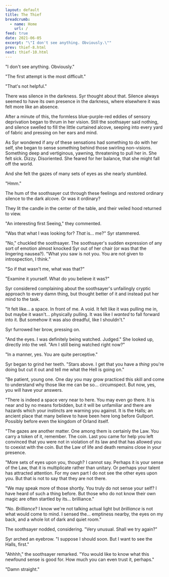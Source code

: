 ```yaml
---
layout: default
title: The Thief
breadcrumb:
  - name: Home
    url: /
feed: true
date: 2021-06-05
excerpt: "\"I don't see anything. Obviously.\""
prev: thief-8.html
next: thief-10.html
---
```


"I don't see anything. Obviously."

"The first attempt is the most difficult."

"That's not helpful."

There was silence in the darkness. Syr thought about that. Silence always seemed to have its own presence in the darkness, where elsewhere it was felt more like an absence.

After a minute of this, the formless blue-purple-red eddies of sensory deprivation began to thrum in her vision. Still the soothsayer said nothing, and silence swelled to fill the little curtained alcove, seeping into every yard of fabric and pressing on her ears and mind.

As Syr wondered if any of these sensations had something to do with her self, she began to sense something behind those swirling non-visions. Something deep and vertiginous, yawning, threatening to pull her in. She felt sick. Dizzy. Disoriented. She feared for her balance, that she might fall off the world.

And she felt the gazes of many sets of eyes as she nearly stumbled.

"Hmm."

The hum of the soothsayer cut through these feelings and restored ordinary silence to the dark alcove. Or was it ordinary?

They lit the candle in the center of the table, and their veiled hood returned to view.

"An interesting first Seeing," they commented.

"Was that what I was looking for? _That_ is... me?" Syr stammered.
 
"No," chuckled the soothsayer. The soothsayer's sudden expression of any sort of emotion almost knocked Syr out of her chair (or was that the lingering nausea?). "What you saw is not you. You are not given to introspection, I think."
 
"So if that wasn't me, what was that?"
 
"Examine it yourself. What do you believe it was?"

Syr considered complaining about the soothsayer's unfailingly cryptic approach to every damn thing, but thought better of it and instead put her mind to the task.

"It felt like... a space. In front of me. A void. It felt like it was pulling me in, but maybe it wasn't... physically pulling. It was like I _wanted_ to fall forward into it. But somehow it was also dreadful, like I shouldn't."

Syr furrowed her brow, pressing on.

"And the eyes. I was definitely being watched. Judged." She looked up, directly into the veil. "Am I still being watched right now?"

"In a manner, yes. You are quite perceptive."

Syr began to grind her teeth. "Stars above. I get that you have a _thing_ you're doing but cut it out and tell me what the Hell is going on."

"Be patient, young one. One day you may grow practiced this skill and come to understand why those like me can be so... circumspect. But now, yes, you will have your answers.

"There is indeed a space very near to here. You may even go there. It is near and by no means forbidden, but it will be unfamiliar and there are hazards which your instincts are warning you against. It is the Halls; an ancient place that many believe to have been here long before Gullport. Possibly before even the kingdom of Orland itself.

"The gazes are another matter. One among them is certainly the Law. You carry a token of it, remember. The coin. Last you came for help you left convinced that you were not in violation of its law and that has allowed you to coexist with the coin. But the Law of life and death remains close in your presence.

"More sets of eyes upon you, though? I cannot say. Perhaps it is your sense of the Law, that it is multiplicate rather than unitary. Or perhaps your talent has attracted attention. For my own part I do not see the other eyes upon you. But that is not to say that they are not there.

"We may speak more of those shortly. You truly do not sense your self? I have heard of such a thing before. But those who do not know their own magic are often startled by its... brilliance."

"No. _Brilliance_? I know we're not talking actual light but _brilliance_ is not what would come to mind. I sensed the... emptiness nearby, the eyes on my back, and a whole lot of dark and quiet room."

The soothsayer nodded, considering. "Very unusual. Shall we try again?"

Syr arched an eyebrow. "I suppose I should soon. But I want to see the Halls, first."

"Ahhhh," the soothsayer remarked. "You would like to know what this newfound sense is good for. How much you can even trust it, perhaps."

"Damn straight."
